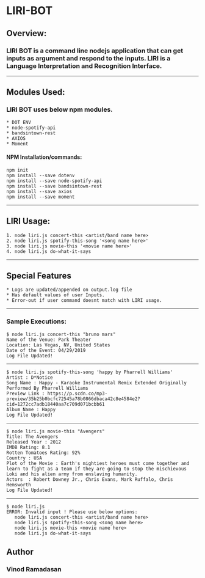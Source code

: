 # LIRI-BOT
## Overview:
### LIRI BOT is a command line nodejs application that can get inputs as argument and respond to the inputs. LIRI is a Language Interpretation and Recognition Interface.
*****************

## Modules Used:
### LIRI BOT uses below npm modules.
```
* DOT ENV
* node-spotify-api
* bandsintown-rest
* AXIOS
* Moment
```
#### NPM Installation/commands:
```
npm init
npm install --save dotenv
npm install --save node-spotify-api
npm install --save bandsintown-rest
npm install --save axios
npm install --save moment
```
*****************

## LIRI Usage:
```
1. node liri.js concert-this <artist/band name here>
2. node liri.js spotify-this-song '<song name here>'
3. node liri.js movie-this '<movie name here>'
4. node liri.js do-what-it-says
```
*****************

## Special Features
```
* Logs are updated/appended on output.log file
* Has default values of user Inputs.
* Error-out if user command doesnt match with LIRI usage.
```
*****************
### Sample Executions:
```
$ node liri.js concert-this "bruno mars"
Name of the Venue: Park Theater
Location: Las Vegas, NV, United States
Date of the Event: 04/29/2019
Log File Updated!

```
-----
```
$ node liri.js spotify-this-song 'happy by Pharrell Williams'
Artist : D*Notice
Song Name : Happy - Karaoke Instrumental Remix Extended Originally Performed By Pharrell Williams
Preview Link : https://p.scdn.co/mp3-preview/35b25b0bcfc72545a78b0866dbaca42c8e4584e2?cid=1272cc7adb18440aa7c709d071bcbb61
Album Name : Happy
Log File Updated!

```
----
```
$ node liri.js movie-this "Avengers"
Title: The Avengers
Released Year : 2012
IMDB Rating: 8.1
Rotten Tomatoes Rating: 92%
Country : USA
Plot of the Movie : Earth's mightiest heroes must come together and learn to fight as a team if they are going to stop the mischievous Loki and his alien army from enslaving humanity.
Actors  : Robert Downey Jr., Chris Evans, Mark Ruffalo, Chris Hemsworth
Log File Updated!

```
---
```
$ node liri.js 
ERROR: Invalid input ! Please use below options: 
   node liri.js concert-this <artist/band name here>
   node liri.js spotify-this-song <song name here>
   node liri.js movie-this <movie name here>
   node liri.js do-what-it-says 

```
## Author
### Vinod Ramadasan 

